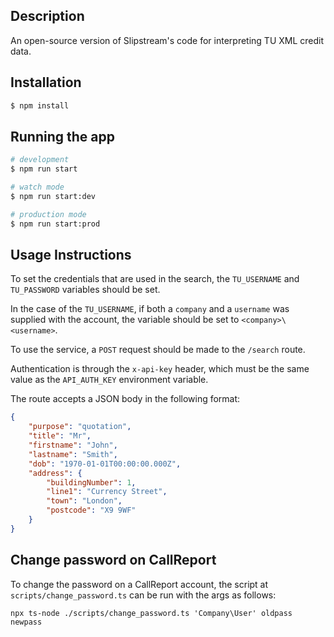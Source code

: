 ## Description

An open-source version of Slipstream's code for interpreting TU XML credit data.

## Installation

```bash
$ npm install
```

## Running the app

```bash
# development
$ npm run start

# watch mode
$ npm run start:dev

# production mode
$ npm run start:prod
```

## Usage Instructions

To set the credentials that are used in the search, the `TU_USERNAME` and `TU_PASSWORD` variables should be set.

In the case of the `TU_USERNAME`, if both a `company` and a `username` was supplied with the account, the variable should be set to `<company>\<username>`.

To use the service, a `POST` request should be made to the `/search` route.

Authentication is through the `x-api-key` header, which must be the same value as the `API_AUTH_KEY` environment variable.

The route accepts a JSON body in the following format:

```json
{
	"purpose": "quotation",
	"title": "Mr",
	"firstname": "John",
	"lastname": "Smith",
	"dob": "1970-01-01T00:00:00.000Z",
	"address": {
		"buildingNumber": 1,
		"line1": "Currency Street",
		"town": "London",
		"postcode": "X9 9WF"
	}
}
```

## Change password on CallReport

To change the password on a CallReport account, the script at `scripts/change_password.ts` can be run with the args as follows:

`npx ts-node ./scripts/change_password.ts 'Company\User' oldpass newpass`